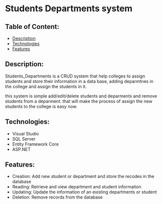 # Students Departments system

## Table of Content:
- [Description](#Description)
- [Technologies](#Technologies)
- [Features](#Features)

## Description:
Students_Departments is a CRUD system that help colleges to assign students and store their information in a data base, adding deparmtnes in the college and assign the students in it.

this system is simple add/edit/delete students and deparments and remove students from a deparment. that will make the process of assign the new students to the college is easy now.

## Technologies:
- Visual Studio
- SQL Server
- Entity Framework Core
- ASP.NET

## Features:
- Creation: Add new student or department and store the recodes in the database
- Reading: Retrieve and view department and student information
- Updating: Update the information of an existing departments or student
- Deletion: Remove records from the database
